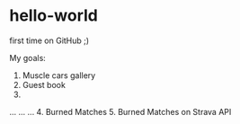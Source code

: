 # hello-world
first time on GitHub ;)

My goals:
1. Muscle cars gallery
2. Guest book
3.
...
...
...
4. Burned Matches
5. Burned Matches on Strava API
